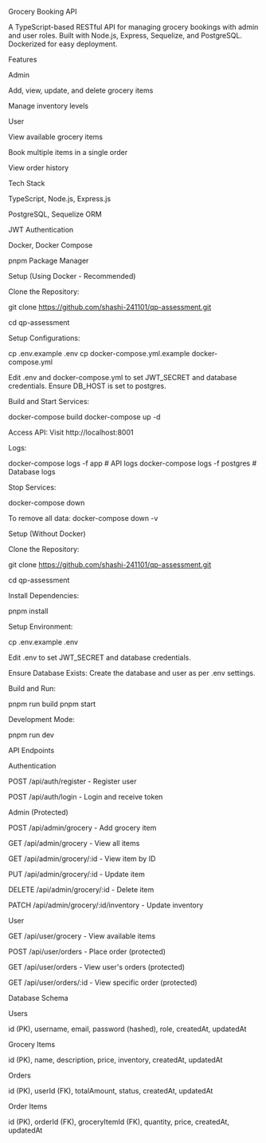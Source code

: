 Grocery Booking API

A TypeScript-based RESTful API for managing grocery bookings with admin and user roles. Built with Node.js, Express, Sequelize, and PostgreSQL. Dockerized for easy deployment.

Features

Admin

Add, view, update, and delete grocery items

Manage inventory levels

User

View available grocery items

Book multiple items in a single order

View order history

Tech Stack

TypeScript, Node.js, Express.js

PostgreSQL, Sequelize ORM

JWT Authentication

Docker, Docker Compose

pnpm Package Manager

Setup (Using Docker - Recommended)

Clone the Repository:

git clone https://github.com/shashi-241101/qp-assessment.git

cd qp-assessment

Setup Configurations:

cp .env.example .env
cp docker-compose.yml.example docker-compose.yml

Edit .env and docker-compose.yml to set JWT_SECRET and database credentials. Ensure DB_HOST is set to postgres.

Build and Start Services:

docker-compose build
docker-compose up -d

Access API:
Visit http://localhost:8001

Logs:

docker-compose logs -f app       # API logs
docker-compose logs -f postgres  # Database logs

Stop Services:

docker-compose down

To remove all data: docker-compose down -v

Setup (Without Docker)

Clone the Repository:

git clone https://github.com/shashi-241101/qp-assessment.git

cd qp-assessment

Install Dependencies:

pnpm install

Setup Environment:

cp .env.example .env

Edit .env to set JWT_SECRET and database credentials.

Ensure Database Exists:
Create the database and user as per .env settings.

Build and Run:

pnpm run build
pnpm start

Development Mode:

pnpm run dev

API Endpoints

Authentication

POST /api/auth/register - Register user

POST /api/auth/login - Login and receive token

Admin (Protected)

POST /api/admin/grocery - Add grocery item

GET /api/admin/grocery - View all items

GET /api/admin/grocery/:id - View item by ID

PUT /api/admin/grocery/:id - Update item

DELETE /api/admin/grocery/:id - Delete item

PATCH /api/admin/grocery/:id/inventory - Update inventory

User

GET /api/user/grocery - View available items

POST /api/user/orders - Place order (protected)

GET /api/user/orders - View user's orders (protected)

GET /api/user/orders/:id - View specific order (protected)

Database Schema

Users

id (PK), username, email, password (hashed), role, createdAt, updatedAt

Grocery Items

id (PK), name, description, price, inventory, createdAt, updatedAt

Orders

id (PK), userId (FK), totalAmount, status, createdAt, updatedAt

Order Items

id (PK), orderId (FK), groceryItemId (FK), quantity, price, createdAt, updatedAt

